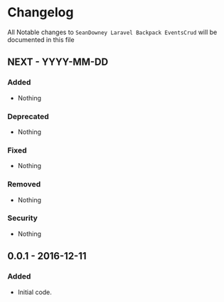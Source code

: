 # Changelog

All Notable changes to `SeanDowney Laravel Backpack EventsCrud` will be documented in this file

## NEXT - YYYY-MM-DD

### Added
- Nothing

### Deprecated
- Nothing

### Fixed
- Nothing

### Removed
- Nothing

### Security
- Nothing



## 0.0.1 - 2016-12-11

### Added
- Initial code.
